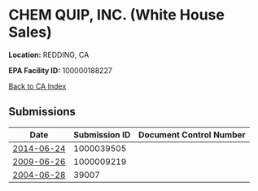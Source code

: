 # CHEM QUIP, INC. (White House Sales)

**Location:** REDDING, CA

**EPA Facility ID:** 100000188227

[Back to CA Index](../../index.md)

## Submissions

| Date | Submission ID | Document Control Number |
|------|--------------|-------------------------|
| [2014-06-24](submissions/1000039505.md) | 1000039505 |  |
| [2009-06-26](submissions/1000009219.md) | 1000009219 |  |
| [2004-06-28](submissions/39007.md) | 39007 |  |

